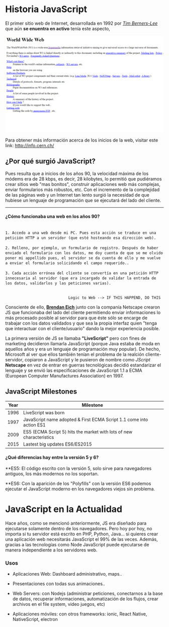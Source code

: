 # Historia JavaScript

El primer sitio web de Internet, desarrollada en 1992 por <i>[Tim Berners-Lee](https://www.w3.org/People/Berners-Lee/)</i> que aún <b>se enuentra en activo</b> tenía este aspecto,

![App Screenshot](https://github.com/LokeshPereiro/JavaScript-Pro/blob/main/IntroJS/assets/imgs/FirstWeb.png?raw=true)

Para obtener más información acerca de los inicios de la web, visitar este link: http://info.cern.ch/

<h2>¿Por qué surgió JavaScript?</h2>
Pues resulta que a inicios de los años 90, la velocidad máxima de los módems era de 28 kbps, es decir, 28 kilobytes, lo permitió que pudiéramos crear sitios web "mas bonitos", construir aplicaciones web más complejas, enviar formularios más robustos, etc. Con el incremento de la complejidad de las páginas web y un Internet tan lento surgió la necesidad de que hubiese un lenguaje de programación que se ejecutará del lado del cliente. <hr/>
<h4>¿Cómo funcionaba una web en los años 90?</h4>

```

1. Accedo a una web desde mi PC. Pues esta acción se traduce en una petición HTTP a un servidor (que esté hosteando esa dirección web).

2. Relleno, por ejemplo, un formulario de registro. Después de haber enviado el formulario con los datos, me doy cuenta de que se me olvido poner mi appellido pues, el servidor se da cuenta de ello y me vuelve a enviar el formulario solicidando el campo requerido..

3. Cada acción errónea del cliente se convertía en una petición HTTP innecesaria al servidor (que era incargado de validar la entrada de los datos, validarlos y las peticiones varias).


```

                                Logic to Web --> IF THIS HAPPEND, DO THIS

Consciente de ello, <b>[Brendan Eich](https://es.wikipedia.org/wiki/Brendan_Eich)</b> junto con la companía Netscape crearon JS que funcionaba del lado del cliente permitiendo enviar informaciones lo más procesado posible al servidor para que éste sólo se encarge de trabajar con los datos validados y que sea la propia interfaz quien "tenga que interactuar con el cliente/usuario" dando la mejor experiencia posible.

<p>La primera versión de JS se llamaba <b>"LiveScript"</b> pero con fines de marketing decidieron llamarla JavaScript (porque Java estaba de moda en aquellos años y era un lenguaje de programación muy popular). De hecho, Microsoft al ver que ellos también tenían el problema de la realción cliente-servidor, copiaron a JavaScript y le pusieron de nombre como <i>JScript</i>
<b>Netscape</b> en vez de entrar en guerras tecnológicas decidió estandarizar el lenguaje y se envió las especificaciones de JavaScript 1.1 a ECMA (European Computer Manufactures Association) en 1997.
</p>

## JavaScript Milestones

| Year | Milestone                                                            |
| ---- | -------------------------------------------------------------------- |
| 1996 | LiveScript was born                                                  |
| 1997 | JavaScript name adopted & First ECMA Script 1.1 come into action ES1 |
| 2009 | ES5 (ECMA Script 5) hits the market with lots of new characteristics |
| 2015 | Lastest big updates ES6/ES2015                                       |

<h4>¿Qué diferencias hay entre la versión 5 y 6?</h4>

\*\*ES5: El código escrito con la versión 5, solo sirve para navegadores antiguos, los más modernos no los soportan.

\*\*ES6: Con la aparición de los "Polyfills" con la versión ES6 podemos ejecutar el JavaScript moderno en los navegadores viejos sin problema.

# JavaScript en la Actualidad

Hace años, como se mencionó anteriormente, JS era diseñado para ejecutarse solamente dentro de los navegadores. Pero hoy por hoy, no importa si tu servidor está escrito en PHP, Python, Java... si quieres crear una aplicación web necesitarás JavaScript el 99% de las veces. Además, gracias a las tecnologías como Node JavaScript puede ejecutarse de manera independiente a los servidores web.

<h3>Usos</h3>

- Aplicaciones Web: Dashboard administrativo, maps..

- Presentaciones con todas sus animaciones..

- Web Servers: con Nodejs (administrar peticiones, conectarnos a la base de datos, recuperar informaciones, automatización de los flujos, crear archivos en el file system, video juegos, etc)

- Aplicaciones móviles: con otros frameworks: ionic, React Native, NativeScript, electron
